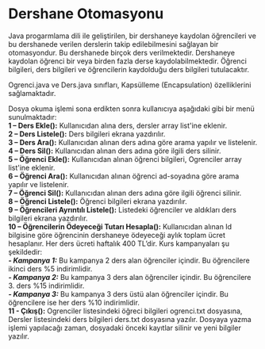 # Dershane Otomasyonu  

Java progarmlama dili ile geliştirilen, bir dershaneye kaydolan öğrencileri ve bu dershanede verilen derslerin takip edilebilmesini sağlayan bir otomasyondur. 
Bu dershanede birçok ders verilmektedir. Dershaneye kaydolan öğrenci bir veya birden fazla derse kaydolabilmektedir. 
Öğrenci bilgileri, ders bilgileri ve öğrencilerin kaydolduğu ders bilgileri tutulacaktır.  

Ogrenci.java ve Ders.java sınıfları, Kapsülleme (Encapsulation) özelliklerini sağlamaktadır.  

Dosya okuma işlemi sona erdikten sonra kullanıcıya aşağıdaki gibi bir menü sunulmaktadır:  
**1 – Ders Ekle():** Kullanıcıdan alına ders, dersler array list'ine eklenir.  
**2 – Ders Listele():** Ders bilgileri ekrana yazdırılır.  
**3 – Ders Ara():** Kullanıcıdan alınan ders adına göre arama yapılır ve listelenir.  
**4 – Ders Sil():** Kullanıcıdan alınan ders adına göre ilgili ders silinir.  
**5 – Öğrenci Ekle():** Kullanıcıdan alınan öğrenci bilgileri, Ogrenciler array list'ine eklenir.  
**6 – Öğrenci Ara():** Kullanıcıdan alınan öğrenci ad-soyadına göre arama yapılır ve listelenir.  
**7 – Öğrenci Sil():** Kullanıcıdan alınan ders adına göre ilgili öğrenci silinir.  
**8 – Öğrenci Listele():** Öğrenci bilgileri ekrana yazdırılır.  
**9 – Öğrencileri Ayrıntılı Listele():** Listedeki öğrenciler ve aldıkları ders bilgileri ekrana yazdırılır.  
**10 – Öğrencilerin Ödeyeceği Tutarı Hesapla():** Kullanıcıdan alınan Id bilgisine göre öğrencinin dershaneye ödeyeceği aylık toplam ücret hesaplanır.
Her ders ücreti haftalık 400 TL’dir. Kurs kampanyaları şu şekildedir:   
    ***- Kampanya 1:*** Bu kampanya 2 ders alan öğrenciler içindir. Bu öğrencilere ikinci ders %5 indirimlidir.  
    ***- Kampanya 2:*** Bu kampanya 3 ders alan öğrenciler içindir. Bu öğrencilere 3. ders %15 indirimlidir.  
    ***- Kampanya 3:*** Bu kampanya 3 ders üstü alan öğrenciler içindir. Bu öğrencilere ise her ders %10 indirimlidir.  
**11 - Çıkış():** Ogrenciler listesindeki öğreci bilgileri ogrenci.txt dosyasına, Dersler listesindeki ders bilgileri ders.txt dosyasına yazılır. Dosyaya yazma işlemi yapılacağı zaman, dosyadaki 
önceki kayıtlar silinir ve yeni bilgiler yazılır. 



